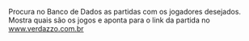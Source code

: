 Procura no Banco de Dados as partidas com os jogadores desejados.
Mostra quais são os jogos e aponta para o link da partida no www.verdazzo.com.br
